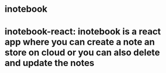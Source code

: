 # inotebook
# inotebook-react:  inotebook is a react app where you can create a note an store on cloud or you can also delete and update the notes 
